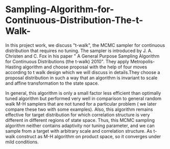# Sampling-Algorithm-for-Continuous-Distribution-The-t-Walk-
In this project work, we discuss "t-walk", the MCMC sampler for continuous distribution that requires no tuning. The sampler is introduced by J. A. Christen and C. Fox
in his paper " A General Purpose Sampling Algorithm for Continuous Distributions (the
t-walk) 2010". They apply Metropolis-Hasting algorithm and choose proposal with the
help of four moves according to t walk design which we will discuss in details.They choose
a proposal distribution in such a way that an algorithm is invariant to scale and affine
transformation to the state space.

In general, this algorithm is only a small factor less efficient than optimally tuned algorithm but performed very well in comparison to general random walk M-H samplers that
are not tuned for a particular problem ( we later compare these two with some examples).
Also, this algorithm remains effective for target distribution for which correlation structure is very different in different regions of state space.
Thus, this MCMC sampling algorithm neither contains adaptivity nor tuning parameter,
and we can sample from a target with arbitrary scale and correlation structure. As t-walk
construct as M-H algorithm on product space, so it converges under mild conditions.

